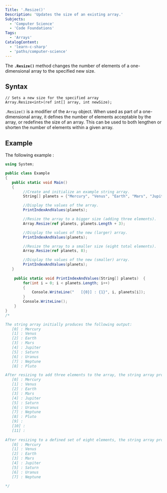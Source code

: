 ```yaml
---
Title: '.Resize()'
Description: 'Updates the size of an existing array.'
Subjects:
  - 'Computer Science'
  - 'Code Foundations'
Tags:
  - 'Arrays'
CatalogContent:
  - 'learn-c-sharp'
  - 'paths/computer-science'
---
```


The **`.Resize()`** method changes the number of elements of a one-dimensional array to the specified new size.

## Syntax

```pseudo
// Sets a new size for the specified array
Array.Resize<int>(ref int[] array, int newSize);
```

`.Resize()` is a modifier of the `Array` object.  When used as part of a one-dimensional array, it defines the number of elements acceptable by the array, or redefines the size of an array.  This can be used to both lengthen or shorten the number of elements within a given array.

## Example

The following example :

```cs
using System;

public class Example
{
   public static void Main()
   {
        //Create and initialize an example string array.
        String[] planets = {"Mercury", "Venus", "Earth", "Mars", "Jupiter", "Saturn", "Uranus", "Neptune", "Pluto"};

        //Display the values of the array.
        PrintIndexAndValues(planets);

        //Resize the array to a bigger size (adding three elements).
        Array.Resize(ref planets, planets.Length + 3);

        //Display the values of the new (larger) array.
        PrintIndexAndValues(planets);

        //Resize the array to a smaller size (eight total elements).
        Array.Resize(ref planets, 8);

        //Display the values of the new (smaller) array.
        PrintIndexAndValues(planets);
   }
   
    public static void PrintIndexAndValues(String[] planets)  {
        for(int i = 0; i < planets.Length; i++)
        {
            Console.WriteLine("   [{0}] : {1}", i, planets[i]);
        }
        Console.WriteLine();
    }
}
/*

The string array initially produces the following output:
   [0] : Mercury
   [1] : Venus
   [2] : Earth
   [3] : Mars
   [4] : Jupiter
   [5] : Saturn
   [6] : Uranus
   [7] : Neptune
   [8] : Pluto

After resizing to add three elements to the array, the string array produces the following output:
   [0] : Mercury
   [1] : Venus
   [2] : Earth
   [3] : Mars
   [4] : Jupiter
   [5] : Saturn
   [6] : Uranus
   [7] : Neptune
   [8] : Pluto
   [9] :
   [10] :
   [11] :
   
After resizing to a defined set of eight elements, the string array produces the following output:
   [0] : Mercury
   [1] : Venus
   [2] : Earth
   [3] : Mars
   [4] : Jupiter
   [5] : Saturn
   [6] : Uranus
   [7] : Neptune

*/
```
